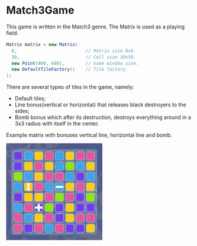 # Match3Game
This game is written in the Match3 genre.
The Matrix is used as a playing field.
  
```csharp
Matrix matrix = new Matrix(
  8,                          // Matrix size 8x8.
  30,                         // Cell size 30x30.
  new Point(800, 480),        // Game window size.
  new DefaultTileFactory()    // Tile factory.
);

```

There are several types of tiles in the game, namely:
- Default tiles;
- Line bonus(vertical or horizontal) that releases black destroyers to the sides;
- Bomb bonus which after its destruction, destroys everything around in a 3x3 radius with itself in the center.

Example matrix with bonuses vertical line, horizontal line and bomb.

![Image alt](https://github.com/AMyp4aHuH/Match3Game/blob/master/Matrix.JPG)
